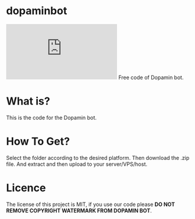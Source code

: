 # dopaminbot
[![Codefactor](https://cdn.trakteer.id/js/embed/trbtn.min.js)](https://trakteer.id/clumbuzz)
Free code of Dopamin bot.
# **What is?**
This is the code for the Dopamin bot.
# How To Get?
Select the folder according to the desired platform. Then download the .zip file. And extract and then upload to your server/VPS/host.
# Licence
The license of this project is MIT, if you use our code please **DO NOT REMOVE COPYRIGHT WATERMARK FROM DOPAMIN BOT**.
